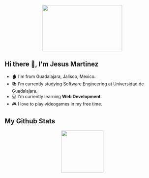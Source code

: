 <div align="center">
<img src="https://media.giphy.com/media/b1ZoZrDfRb7va/giphy.gif" width="260" height="150"></img>  
</div>

## Hi there 👋, I'm Jesus Martinez

- 🏚️ I'm from Guadalajara, Jalisco, Mexico.
- 📚 I'm currently studying Software Engineering at Universidad de Guadalajara.
- 💻 I'm currently learning **Web Development**.
- 🎮 I love to play videogames in my free time.

## My Github Stats

<p align="center">
    <!--<img height="137px" src="https://github-readme-stats.vercel.app/api?username=LaloLoco88&&hide_title=true&show_icons=true&title_color=fff&icon_color=33C7FF&text_color=9f9f9f&bg_color=151515" -->
    <img height="137px" src="https://github-readme-stats.vercel.app/api/top-langs/?username=LaloLoco88&hide=makefile&hide_title=true&layout=compact&langs_count=6&theme=highcontrast" />
</p>
<!--<p align="center">
    <img src="https://github-readme-streak-stats.herokuapp.com/?user=LaloLoco88&theme=highcontrast&ring=407BFF&fire=407BFF&currStreakLabel=FFFFFF&sideLabels=407BFF&border=FFFFFF" />
</p>-->

